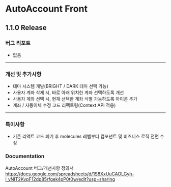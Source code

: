 # AutoAccount Front

## 1.1.0 Release

### 버그 리포트

 - 없음

---

### 개선 및 추가사항
  - 테마 시스템 개발(BRIGHT / DARK 테마 선택 가능)
  - 사용자 계좌 삭제 시, 바로 아래 위치한 계좌 선택하도록 개선
  - 사용자 계좌 선택 시, 현재 선택한 계좌 식별 가능하도록 아이콘 추가
  - 계좌 / 자동이체 수정 코드 리팩토링(Context API 적용)
---

### 특이사항
  - 기존 리액트  코드 폐기 후 molecules 레벨부터 컴포넌트 및 비즈니스 로직 전면 수정


 ### Documentation
AutoAccount 버그/개선사항 정의서
https://docs.google.com/spreadsheets/d/1S8XxUuCAOLGyh-l_yNIT2KvpF12dp85rfgek4pP0t0w/edit?usp=sharing 

